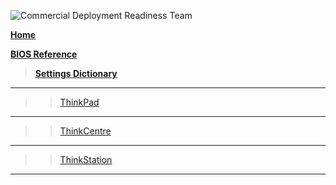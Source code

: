 ![Commercial Deployment Readiness Team](https://cdrt.github.io/mk_docs/img/cdrt.png)

[**Home**](/)

[**BIOS Reference**](bios/bios_top.md)

> [**Settings Dictionary**](bios/settings/dictionary.md)

---

>>[ThinkPad](bios/settings/thinkpad/main.md)

---

>>[ThinkCentre](bios/settings/thinkcentre/main.md)

---

>>[ThinkStation](bios/settings/thinkstation/main.md)

---
